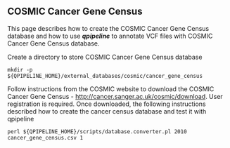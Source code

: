 
## COSMIC Cancer Gene Census

This page describes how to create the COSMIC Cancer Gene Census database and how to use **_qpipeline_** to annotate VCF files with COSMIC Cancer Gene Census database.


Create a directory to store COSMIC Cancer Gene Census database
```
mkdir -p ${QPIPELINE_HOME}/external_databases/cosmic/cancer_gene_census
```
Follow instructions from the COSMIC website to download the COSMIC Cancer Gene Census - http://cancer.sanger.ac.uk/cosmic/download. User registration is required. 
Once downloaded, the following instructions described how to create the cancer census database and test it with qpipeline

```
perl ${QPIPELINE_HOME}/scripts/database.converter.pl 2010 cancer_gene_census.csv 1


```
